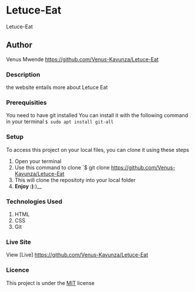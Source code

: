 # Letuce-Eat
Letuce-Eat
## Author
Venus Mwende https://github.com/Venus-Kavunza/Letuce-Eat
### Description
the website entails more about Letuce Eat
### Prerequisities
You need to have git installed
You can install it with the following command in your terminal
`$ sudo apt install git-all`
### Setup
To access this project on your local files, you can clone it using these steps
1. Open your terminal
1. Use this command to clone `$ git clone
https://github.com/Venus-Kavunza/Letuce-Eat
1. This will clone the repositoty into your local folder
1. __Enjoy :)__:)__
### Technologies Used
1. HTML
1. CSS
1. Git
### Live Site
View [Live] https://github.com/Venus-Kavunza/Letuce-Eat
### Licence
This project is under the  [MIT](license) license
